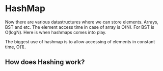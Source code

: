 # HashMap

Now there are various datastructures where we can store elements. Arrays, BST and etc. The element access time in case of array is O(N). For BST is O(logN). Here is when hashmaps comes into play.

The biggest use of hashmap is to allow accessing of elements in constant time, O(1).

## How does Hashing work?



